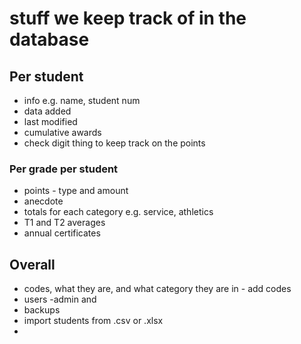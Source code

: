 # stuff we keep track of in the database

## Per student

* info e.g. name, student num
* data added
* last modified
* cumulative awards
* check digit thing to keep track on the points

### Per grade per student

* points - type and amount
* anecdote
* totals for each category e.g. service, athletics
* T1 and T2 averages
* annual certificates

## Overall

* codes, what they are, and what category they are in - add codes
* users -admin and
* backups
* import students from .csv or .xlsx
*

